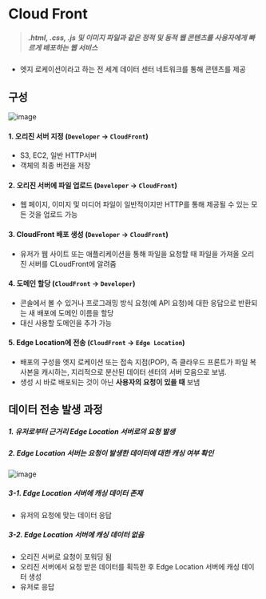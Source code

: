 # Cloud Front
> ##### .html, .css, .js 및 이미지 파일과 같은 정적 및 동적 웹 콘텐츠를 사용자에게 빠르게 배포하는 웹 서비스

- 엣지 로케이션이라고 하는 전 세계 데이터 센터 네트워크를 통해 콘텐츠를 제공

## 구성

![image](https://user-images.githubusercontent.com/79209568/170406283-3bd1e72e-dcd6-473c-9400-6b293774eba2.png)
#### 1. 오리진 서버 지정 (`Developer` → `CloudFront`)
- S3, EC2, 일반 HTTP서버
- 객체의 최종 버전을 저장
#### 2. 오리진 서버에 파일 업로드 (`Developer` → `CloudFront`)
- 웹 페이지, 이미지 및 미디어 파일이 일반적이지만 HTTP를 통해 제공될 수 있는 모든 것을 업로드 가능
#### 3. CloudFront 배포 생성 (`Developer` → `CloudFront`)
- 유저가 웹 사이트 또는 애플리케이션을 통해 파일을 요청할 때 파일을 가져올 오리진 서버를 CLoudFront에 알려줌

#### 4. 도메인 할당 (`CloudFront` → `Developer`)
- 콘솔에서 볼 수 있거나 프로그래밍 방식 요청(예 API 요청)에 대한 응답으로 반환되는 새 배포에 도메인 이름을 할당
- 대신 사용할 도메인을 추가 가능

#### 5. Edge Location에 전송 (`CloudFront` → `Edge Location`)
- 배포의 구성을 엣지 로케이션 또는 접속 지점(POP), 즉 클라우드 프론트가 파일 복사본을 캐시하는, 지리적으로 분산된 데이터 센터의 서버 모음으로 보냄.
- 생성 시 바로 배포되는 것이 아닌 **사용자의 요청이 있을 때** 보냄

## 데이터 전송 발생 과정

##### 1. 유저로부터 근거리 Edge Location 서버로의 요청 발생
##### 2. Edge Location 서버는 요청이 발생한 데이터에 대한 캐싱 여부 확인
![image](https://user-images.githubusercontent.com/79209568/170420001-c3b6f1bb-34a8-4cb5-b3eb-9b5b5496ada0.png)
##### 3-1. Edge Location 서버에 캐싱 데이터 존재
- 유저의 요청에 맞는 데이터 응답
##### 3-2. Edge Location 서버에 캐싱 데이터 없음
- 오리진 서버로 요청이 포워딩 됨
- 오리진 서버에서 요청 받은 데이터를 획득한 후 Edge Location 서버에 캐싱 데이터 생성
- 유저로 응답
